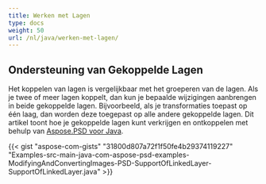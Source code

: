 ```yaml
---
title: Werken met Lagen
type: docs
weight: 50
url: /nl/java/werken-met-lagen/
---
```



## **Ondersteuning van Gekoppelde Lagen**
Het koppelen van lagen is vergelijkbaar met het groeperen van de lagen. Als je twee of meer lagen koppelt, dan kun je bepaalde wijzigingen aanbrengen in beide gekoppelde lagen. Bijvoorbeeld, als je transformaties toepast op één laag, dan worden deze toegepast op alle andere gekoppelde lagen. Dit artikel toont hoe je gekoppelde lagen kunt verkrijgen en ontkoppelen met behulp van [Aspose.PSD voor Java](https://products.aspose.com/psd/java).



{{< gist "aspose-com-gists" "31800d807a72f1f50fe4b29374119227" "Examples-src-main-java-com-aspose-psd-examples-ModifyingAndConvertingImages-PSD-SupportOfLinkedLayer-SupportOfLinkedLayer.java" >}}
